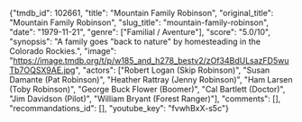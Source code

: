 {"tmdb_id": 102661, "title": "Mountain Family Robinson", "original_title": "Mountain Family Robinson", "slug_title": "mountain-family-robinson", "date": "1979-11-21", "genre": ["Familial / Aventure"], "score": "5.0/10", "synopsis": "A family goes \"back to nature\" by homesteading in the Colorado Rockies.", "image": "https://image.tmdb.org/t/p/w185_and_h278_bestv2/zOf34BdULsazFD5wuTb7OQSX9AE.jpg", "actors": ["Robert Logan (Skip Robinson)", "Susan Damante (Pat Robinson)", "Heather Rattray (Jenny Robinson)", "Ham Larsen (Toby Robinson)", "George Buck Flower (Boomer)", "Cal Bartlett (Doctor)", "Jim Davidson (Pilot)", "William Bryant (Forest Ranger)"], "comments": [], "recommandations_id": [], "youtube_key": "fvwhBxX-s5c"}